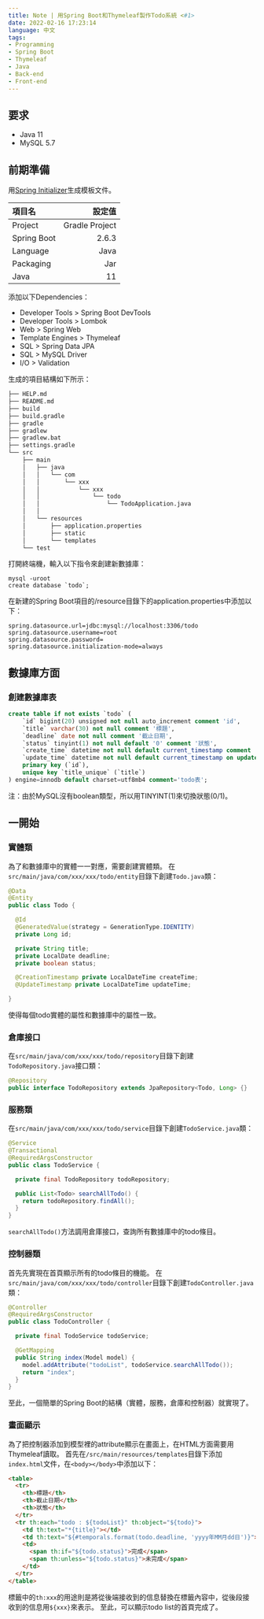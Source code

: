 ```yaml
---
title: Note | 用Spring Boot和Thymeleaf製作Todo系統 <#1>
date: 2022-02-16 17:23:14
language: 中文
tags:
- Programming
- Spring Boot
- Thymeleaf
- Java
- Back-end
- Front-end
---
```


## 要求
- Java 11
- MySQL 5.7

## 前期準備
用[Spring Initializer](https://start.spring.io)生成模板文件。

| 項目名      |         設定值 |
| :---------- | -------------: |
| Project     | Gradle Project |
| Spring Boot |          2.6.3 |
| Language    |           Java |
| Packaging   |            Jar |
| Java        |             11 |

添加以下Dependencies：
- Developer Tools > Spring Boot DevTools
- Developer Tools > Lombok
- Web > Spring Web
- Template Engines > Thymeleaf
- SQL > Spring Data JPA
- SQL > MySQL Driver
- I/O > Validation

生成的項目結構如下所示：
<!--rehype:data-language=markdown-->
```markdown
├── HELP.md
├── README.md
├── build
├── build.gradle
├── gradle
├── gradlew
├── gradlew.bat
├── settings.gradle
└── src
    ├── main
    │   ├── java
    │   │   └── com
    │   │       └── xxx
    │   │           └── xxx
    │   │               └── todo
    │   │                   └── TodoApplication.java
    │   │                   
    │   └── resources
    │       ├── application.properties
    │       ├── static
    │       └── templates
    └── test
```

打開終端機，輸入以下指令來創建新數據庫：
<!--rehype:data-language=shell-->
```shell
mysql -uroot
create database `todo`;
```

在新建的Spring Boot項目的/resource目錄下的application.properties中添加以下：
<!--rehype:data-language=properties-->
```properties
spring.datasource.url=jdbc:mysql://localhost:3306/todo
spring.datasource.username=root
spring.datasource.password=
spring.datasource.initialization-mode=always
```

## 數據庫方面
### 創建數據庫表
<!--rehype:data-language=sql-->
```sql
create table if not exists `todo` (
    `id` bigint(20) unsigned not null auto_increment comment 'id',
    `title` varchar(30) not null comment '標題',
    `deadline` date not null comment '截止日期',
    `status` tinyint(1) not null default '0' comment '狀態',
    `create_time` datetime not null default current_timestamp comment '創建時間',
    `update_time` datetime not null default current_timestamp on update current_timestamp comment '更新時間',
    primary key (`id`),
    unique key `title_unique` (`title`)
) engine=innodb default charset=utf8mb4 comment='todo表';
```
注：由於MySQL沒有boolean類型，所以用TINYINT(1)來切換狀態(0/1)。

## 一開始
### 實體類
為了和數據庫中的實體一一對應，需要創建實體類。
在`src/main/java/com/xxx/xxx/todo/entity`目錄下創建`Todo.java`類：
<!--rehype:data-language=java-->
```java
@Data
@Entity
public class Todo {

  @Id
  @GeneratedValue(strategy = GenerationType.IDENTITY)
  private Long id;

  private String title;
  private LocalDate deadline;
  private boolean status;

  @CreationTimestamp private LocalDateTime createTime;
  @UpdateTimestamp private LocalDateTime updateTime;

}
```
使得每個todo實體的屬性和數據庫中的屬性一致。

### 倉庫接口
在`src/main/java/com/xxx/xxx/todo/repository`目錄下創建`TodoRepository.java`接口類：
<!--rehype:data-language=java-->
```java
@Repository
public interface TodoRepository extends JpaRepository<Todo, Long> {}
```

### 服務類
在`src/main/java/com/xxx/xxx/todo/service`目錄下創建`TodoService.java`類：
<!--rehype:data-language=java-->
```java
@Service
@Transactional
@RequiredArgsConstructor
public class TodoService {

  private final TodoRepository todoRepository;

  public List<Todo> searchAllTodo() {
    return todoRepository.findAll();
  }
}
```
`searchAllTodo()`方法調用倉庫接口，查詢所有數據庫中的todo條目。

### 控制器類
首先先實現在首頁顯示所有的todo條目的機能。
在`src/main/java/com/xxx/xxx/todo/controller`目錄下創建`TodoController.java`類：
<!--rehype:data-language=java-->
```java
@Controller
@RequiredArgsConstructor
public class TodoController {

  private final TodoService todoService;

  @GetMapping
  public String index(Model model) {
    model.addAttribute("todoList", todoService.searchAllTodo());
    return "index";
  }
}
```
至此，一個簡單的Spring Boot的結構（實體，服務，倉庫和控制器）就實現了。

### 畫面顯示
為了把控制器添加到模型裡的attribute顯示在畫面上，在HTML方面需要用Thymeleaf讀取。
首先在`/src/main/resources/templates`目錄下添加`index.html`文件，在`<body></body>`中添加以下：
<!--rehype:data-language=html-->
```html
<table>
  <tr>
    <th>標題</th>
    <th>截止日期</th>
    <th>狀態</th>
  </tr>
  <tr th:each="todo : ${todoList}" th:object="${todo}">
    <td th:text="*{title}"></td>
    <td th:text="${#temporals.format(todo.deadline, 'yyyy年MM月dd日')}"></td>
    <td>
      <span th:if="${todo.status}">完成</span>
      <span th:unless="${todo.status}">未完成</span>
    </td>
  </tr>
</table>
```
標籤中的`th:xxx`的用途則是將從後端接收到的信息替換在標籤內容中，從後段接收到的信息用`${xxx}`來表示。
至此，可以顯示todo list的首頁完成了。
<br>

